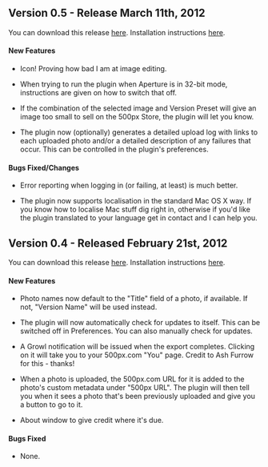 ## Version 0.5 - Release March 11th, 2012 ##

You can download this release [here](https://github.com/downloads/iKenndac/500px-Aperture-Uploader/500px%20Aperture%20Uploader-Latest.zip). Installation instructions [here](https://github.com/iKenndac/500px-Aperture-Uploader/blob/master/README.markdown).

#### New Features ####

* Icon! Proving how bad I am at image editing.

* When trying to run the plugin when Aperture is in 32-bit mode, instructions are given on how to switch that off.

* If the combination of the selected image and Version Preset will give an image too small to sell on the 500px Store, the plugin will let you know.

* The plugin now (optionally) generates a detailed upload log with links to each uploaded photo and/or a detailed description of any failures that occur. This can be controlled in the plugin's preferences.

#### Bugs Fixed/Changes ####

* Error reporting when logging in (or failing, at least) is much better.

* The plugin now supports localisation in the standard Mac OS X way. If you know how to localise Mac stuff dig right in, otherwise if you'd like the plugin translated to your language get in contact and I can help you.


## Version 0.4 - Released February 21st, 2012 ##

You can download this release [here](https://github.com/downloads/iKenndac/500px-Aperture-Uploader/500px%20Aperture%20Uploader-0.4.zip). Installation instructions [here](https://github.com/iKenndac/500px-Aperture-Uploader/blob/master/README.markdown).

#### New Features ####

* Photo names now default to the "Title" field of a photo, if available. If not, "Version Name" will be used instead.

* The plugin will now automatically check for updates to itself. This can be switched off in Preferences. You can also manually check for updates.

* A Growl notification will be issued when the export completes. Clicking on it will take you to your 500px.com "You" page. Credit to Ash Furrow for this - thanks!

* When a photo is uploaded, the 500px.com URL for it is added to the photo's custom metadata under "500px URL". The plugin will then tell you when it sees a photo that's been previously uploaded and give you a button to go to it.

* About window to give credit where it's due.

#### Bugs Fixed ####

* None.